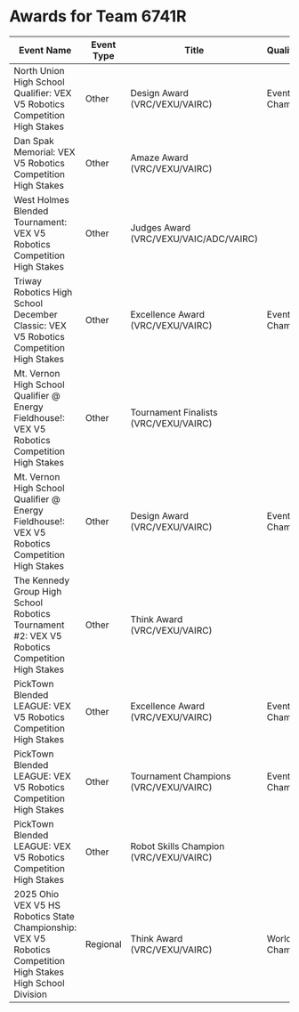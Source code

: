 # Awards for Team 6741R

| Event Name | Event Type | Title | Qualifications |
|------------|------------|-------|----------------|
| North Union High School Qualifier: VEX V5 Robotics Competition High Stakes | Other | Design Award (VRC/VEXU/VAIRC) | Event Region Championship |
| Dan Spak Memorial: VEX V5 Robotics Competition High Stakes | Other | Amaze Award (VRC/VEXU/VAIRC) |  |
| West Holmes Blended Tournament: VEX V5 Robotics Competition High Stakes | Other | Judges Award (VRC/VEXU/VAIC/ADC/VAIRC) |  |
| Triway Robotics High School December Classic: VEX V5 Robotics Competition High Stakes | Other | Excellence Award (VRC/VEXU/VAIRC) | Event Region Championship |
| Mt. Vernon High School Qualifier @ Energy Fieldhouse!: VEX V5 Robotics Competition High Stakes | Other | Tournament Finalists (VRC/VEXU/VAIRC) |  |
| Mt. Vernon High School Qualifier @ Energy Fieldhouse!: VEX V5 Robotics Competition High Stakes | Other | Design Award (VRC/VEXU/VAIRC) | Event Region Championship |
| The Kennedy Group High School Robotics Tournament #2: VEX V5 Robotics Competition High Stakes | Other | Think Award (VRC/VEXU/VAIRC) |  |
| PickTown Blended LEAGUE: VEX V5 Robotics Competition High Stakes | Other | Excellence Award (VRC/VEXU/VAIRC) | Event Region Championship |
| PickTown Blended LEAGUE: VEX V5 Robotics Competition High Stakes | Other | Tournament Champions (VRC/VEXU/VAIRC) | Event Region Championship |
| PickTown Blended LEAGUE: VEX V5 Robotics Competition High Stakes | Other | Robot Skills Champion (VRC/VEXU/VAIRC) |  |
| 2025 Ohio VEX V5 HS Robotics State Championship: VEX V5 Robotics Competition High Stakes High School Division | Regional | Think Award (VRC/VEXU/VAIRC) | World Championship |
